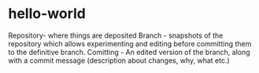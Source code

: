 # hello-world
Repository- where things are deposited
Branch -  snapshots of the repository which allows experimenting and editing before committing them to the definitive branch.
Comitting - An edited version of the branch, along with a commit message (description about changes, why, what etc.)

